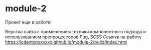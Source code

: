 # module-2
Проект еще в работе!

Верстка сайта с применением техники компонентного подхода и использованием препроцессоров Pug, SCSS
Ссылка на работу https://jcdentonxxxxxx.github.io/module-2/build/index.html
